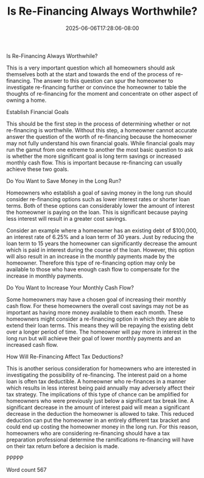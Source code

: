 ﻿---
title: "Is Re-Financing Always Worthwhile?"
date: 2025-06-06T17:28:06-08:00
description: "Re-Financing Tips for Web Success"
featured_image: "/images/Re-Financing.jpg"
tags: ["Re Financing"]
---

Is Re-Financing Always Worthwhile?

This is a very important question which all homeowners should ask themselves both at the start and towards the end of the process of re-financing. The answer to this question can spur the homeowner to investigate re-financing further or convince the homeowner to table the thoughts of re-financing for the moment and concentrate on other aspect of owning a home. 

Establish Financial Goals

This should be the first step in the process of determining whether or not re-financing is worthwhile. Without this step, a homeowner cannot accurate answer the question of the worth of re-financing because the homeowner may not fully understand his own financial goals. While financial goals may run the gamut from one extreme to another the most basic question to ask is whether the more significant goal is long term savings or increased monthly cash flow. This is important because re-financing can usually achieve these two goals. 

Do You Want to Save Money in the Long Run?

Homeowners who establish a goal of saving money in the long run should consider re-financing options such as lower interest rates or shorter loan terms. Both of these options can considerably lower the amount of interest the homeowner is paying on the loan. This is significant because paying less interest will result in a greater cost savings. 

Consider an example where a homeowner has an existing debt of $100,000, an interest rate of 6.25% and a loan term of 30 years. Just by reducing the loan term to 15 years the homeowner can significantly decrease the amount which is paid in interest during the course of the loan. However, this option will also result in an increase in the monthly payments made by the homeowner. Therefore this type of re-financing option may only be available to those who have enough cash flow to compensate for the increase in monthly payments. 
 
Do You Want to Increase Your Monthly Cash Flow?

Some homeowners may have a chosen goal of increasing their monthly cash flow. For these homeowners the overall cost savings may not be as important as having more money available to them each month. These homeowners might consider a re-financing option in which they are able to extend their loan terms. This means they will be repaying the existing debt over a longer period of time. The homeowner will pay more in interest in the long run but will achieve their goal of lower monthly payments and an increased cash flow. 

How Will Re-Financing Affect Tax Deductions?

This is another serious consideration for homeowners who are interested in investigating the possibility of re-financing. The interest paid on a home loan is often tax deductible. A homeowner who re-finances in a manner which results in less interest being paid annually may adversely affect their tax strategy. The implications of this type of chance can be amplified for homeowners who were previously just below a significant tax break line. A significant decrease in the amount of interest paid will mean a significant decrease in the deduction the homeowner is allowed to take. This reduced deduction can put the homeowner in an entirely different tax bracket and could end up costing the homeowner money in the long run. For this reason, homeowners who are considering re-financing should have a tax preparation professional determine the ramifications re-financing will have on their tax return before a decision is made.

PPPPP

Word count 567


